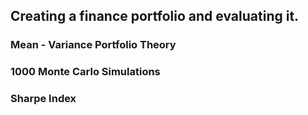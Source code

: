 ## Creating a finance portfolio and evaluating it.

### Mean - Variance Portfolio Theory
### 1000 Monte Carlo Simulations
### Sharpe Index
